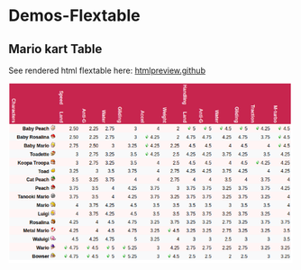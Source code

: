 # Demos-Flextable

## Mario kart Table

See rendered html flextable here: [htmlpreview.github](https://htmlpreview.github.io/?https://github.com/dar4datascience/Demos-Flextable/blob/main/html%20tables/mariokart_flextable_demo.html)

[![mario kart flextable with rupees](https://github.com/dar4datascience/Demos-Flextable/blob/main/img/mariokart.png?raw=true)](https://htmlpreview.github.io/?https://github.com/dar4datascience/Demos-Flextable/blob/main/html%20tables/mariokart_flextable_demo.html)
